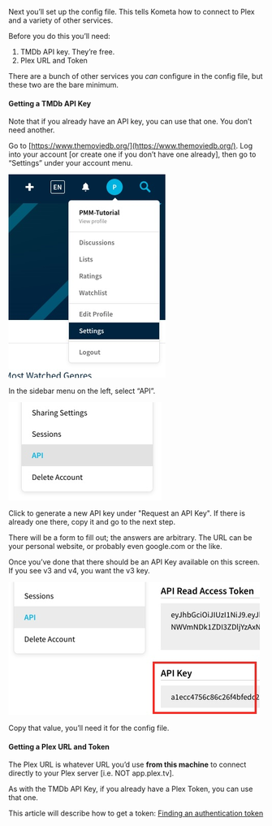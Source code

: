 Next you’ll set up the config file.  This tells Kometa how to connect to Plex and a variety of other services.

Before you do this you’ll need:

1. TMDb API key.  They’re free.
1. Plex URL and Token

There are a bunch of other services you *can* configure in the config file, but these two are the bare minimum.

#### Getting a TMDb API Key

Note that if you already have an API key, you can use that one.  You don’t need another.

Go to [https://www.themoviedb.org/](https://www.themoviedb.org/).  Log into your account [or create one if you don’t have one already], then go to “Settings” under your account menu.

![profile-menu](../images/wt-tmdb-01.jpg)

In the sidebar menu on the left, select “API”.

![sidebar](../images/wt-tmdb-02.jpg)

Click to generate a new API key under "Request an API Key".  If there is already one there, copy it and go to the next step.

There will be a form to fill out; the answers are arbitrary.  The URL can be your personal website, or probably even google.com or the like.

Once you’ve done that there should be an API Key available on this screen.  If you see v3 and v4, you want the v3 key.

![sidebar](../images/wt-tmdb-03.jpg)

Copy that value, you’ll need it for the config file.

#### Getting a Plex URL and Token

The Plex URL is whatever URL you’d use **from this machine** to connect directly to your Plex server [i.e. NOT app.plex.tv].

As with the TMDb API Key, if you already have a Plex Token, you can use that one.

This article will describe how to get a token: [Finding an authentication token](https://support.plex.tv/articles/204059436-finding-an-authentication-token-x-plex-token/)
